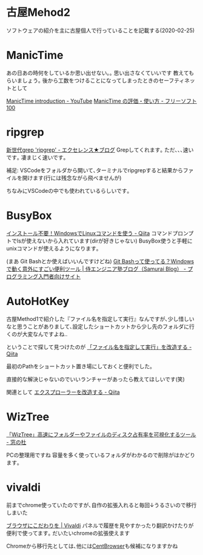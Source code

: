 # 古屋Mehod2
ソフトウェアの紹介を主に古屋個人で行っていることを記載する(2020-02-25)

# ManicTime
あの日あの時何をしているか思い出せない｡｡
思い出さなくていいです 教えてもらいましょう｡
後から工数をつけることになってしまったときのセーフティネットとして
<!-- 画像 -->

[ManicTime introduction - YouTube](https://www.youtube.com/watch?time_continue=9&v=OlfknjggACQ&feature=emb_logo)
[ManicTime の評価・使い方 - フリーソフト100](https://freesoft-100.com/review/manictime.html)


# ripgrep
[新世代grep 'ripgrep' - エクセレンス★ブログ](https://www.excellence-blog.com/2019/05/10/%E6%96%B0%E4%B8%96%E4%BB%A3grep-ripgrep/)
Grepしてくれます｡
ただ､､､速いです｡ 凄まじく速いです｡

補足: VSCodeをフォルダから開いて､ターミナルでripgrepすると結果からファイルを開けます(行には残念ながら飛べませんが)

<!-- 画像 -->

ちなみにVSCodeの中でも使われているらしいです｡

# BusyBox
[インストール不要！WindowsでLinuxコマンドを使う - Qiita](https://qiita.com/tetsuy/items/22cba0bc2048967b270a)
コマンドプロンプトでlsが使えないから入れています(dirが好きじゃない)
BusyBox使うと手軽にunixコマンドが使えるようになります｡
<!-- 画像 -->

(まあ Git Bashとか使えばいいんですけどね)
[Git Bashって使ってる？Windowsで動く意外にすごい便利ツール | 侍エンジニア塾ブログ（Samurai Blog） - プログラミング入門者向けサイト](https://www.sejuku.net/blog/72673)

# AutoHotKey
古屋Method1で紹介した『ファイル名を指定して実行』なんですが､少し惜しいなと思うことがありまして､設定したショートカットから少し先のフォルダに行くのが大変なんですよね..

ということで探して見つけたのが
[「ファイル名を指定して実行」を改造する - Qiita](https://qiita.com/RAWSEQ/items/54fd6b8dc99ad5fc5f1c)
<!-- 画像 -->
<!-- これをこう!! -->
<!-- 画像 -->

最初のPathをショートカット置き場にしておくと便利でした｡

直接的な解決じゃないのでいいランチャーがあったら教えてほしいです(笑)

関連として
[エクスプローラーを改造する - Qiita](https://qiita.com/RAWSEQ/items/ea38fa0e6cdcf094fee5)

# WizTree
[「WizTree」高速にフォルダーやファイルのディスク占有率を可視化するツール - 窓の杜](https://forest.watch.impress.co.jp/library/software/wiztree/)

PCの整理用ですね 容量を多く使っているフォルダがわかるので削除がはかどります｡
<!-- 画像 -->


# vivaldi
前までchrome使っていたのですが､自作の拡張入れると毎回↓うるさいので移行しまいた
<!-- 画像 -->

[ブラウザにこだわりを | Vivaldi](https://vivaldi.com/ja/)
パネルで履歴を見やすかったり翻訳かけたりが便利で使ってます｡
だいたいchromeの拡張使えます
<!-- 画像 -->

Chromeから移行先としては､他には[CentBrowser](https://www.centbrowser.com/)も候補になりますかね